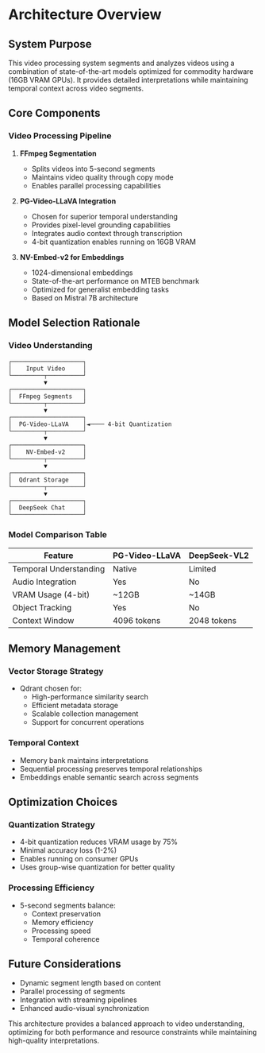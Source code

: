 # Architecture Overview

## System Purpose
This video processing system segments and analyzes videos using a combination of state-of-the-art models optimized for commodity hardware (16GB VRAM GPUs). It provides detailed interpretations while maintaining temporal context across video segments.

## Core Components

### Video Processing Pipeline
1. **FFmpeg Segmentation**
   - Splits videos into 5-second segments
   - Maintains video quality through copy mode
   - Enables parallel processing capabilities

2. **PG-Video-LLaVA Integration**
   - Chosen for superior temporal understanding
   - Provides pixel-level grounding capabilities
   - Integrates audio context through transcription
   - 4-bit quantization enables running on 16GB VRAM

3. **NV-Embed-v2 for Embeddings**
   - 1024-dimensional embeddings
   - State-of-the-art performance on MTEB benchmark
   - Optimized for generalist embedding tasks
   - Based on Mistral 7B architecture

## Model Selection Rationale

### Video Understanding
```
┌────────────────────┐
│    Input Video     │
└─────────┬──────────┘
          ▼
┌────────────────────┐
│  FFmpeg Segments   │
└─────────┬──────────┘
          ▼
┌────────────────────┐
│  PG-Video-LLaVA    │◄──── 4-bit Quantization
└─────────┬──────────┘
          ▼
┌────────────────────┐
│    NV-Embed-v2     │
└─────────┬──────────┘
          ▼
┌────────────────────┐
│  Qdrant Storage    │
└─────────┬──────────┘
          ▼
┌────────────────────┐
│  DeepSeek Chat     │
└────────────────────┘
```

### Model Comparison Table
| Feature | PG-Video-LLaVA | DeepSeek-VL2 |
|---------|---------------|---------------|
| Temporal Understanding | Native | Limited |
| Audio Integration | Yes | No |
| VRAM Usage (4-bit) | ~12GB | ~14GB |
| Object Tracking | Yes | No |
| Context Window | 4096 tokens | 2048 tokens |

## Memory Management

### Vector Storage Strategy
- Qdrant chosen for:
  - High-performance similarity search
  - Efficient metadata storage
  - Scalable collection management
  - Support for concurrent operations

### Temporal Context
- Memory bank maintains interpretations
- Sequential processing preserves temporal relationships
- Embeddings enable semantic search across segments

## Optimization Choices

### Quantization Strategy
- 4-bit quantization reduces VRAM usage by 75%
- Minimal accuracy loss (1-2%)
- Enables running on consumer GPUs
- Uses group-wise quantization for better quality

### Processing Efficiency
- 5-second segments balance:
  - Context preservation
  - Memory efficiency
  - Processing speed
  - Temporal coherence

## Future Considerations
- Dynamic segment length based on content
- Parallel processing of segments
- Integration with streaming pipelines
- Enhanced audio-visual synchronization

This architecture provides a balanced approach to video understanding, optimizing for both performance and resource constraints while maintaining high-quality interpretations.


